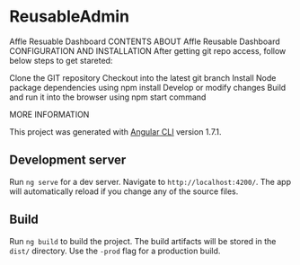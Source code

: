 # ReusableAdmin

Affle Resuable Dashboard
CONTENTS
ABOUT Affle Reusable Dashboard
CONFIGURATION AND INSTALLATION
After getting git repo access, follow below steps to get stareted:

Clone the GIT repository
Checkout into the latest git branch
Install Node package dependencies using npm install
Develop or modify changes
Build and run it into the browser using npm start command


MORE INFORMATION


This project was generated with [Angular CLI](https://github.com/angular/angular-cli) version 1.7.1.

## Development server

Run `ng serve` for a dev server. Navigate to `http://localhost:4200/`. The app will automatically reload if you change any of the source files.

## Build

Run `ng build` to build the project. The build artifacts will be stored in the `dist/` directory. Use the `-prod` flag for a production build.

